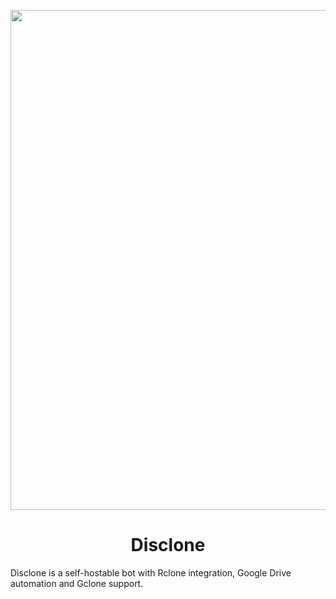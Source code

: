 <p align="center"><img src="https://github.com/tarranprior/disclone/blob/main/assets/banner.png" width="800" /></p>
<h1 align="center">Disclone</h1>

Disclone is a self-hostable bot with Rclone integration, Google Drive automation and Gclone support.